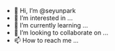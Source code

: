 - 👋 Hi, I’m @seyunpark
- 👀 I’m interested in ...
- 🌱 I’m currently learning ...
- 💞️ I’m looking to collaborate on ...
- 📫 How to reach me ...

<!---
seyunpark/seyunpark is a ✨ special ✨ repository because its `README.md` (this file) appears on your GitHub profile.
You can click the Preview link to take a look at your changes.
--->

